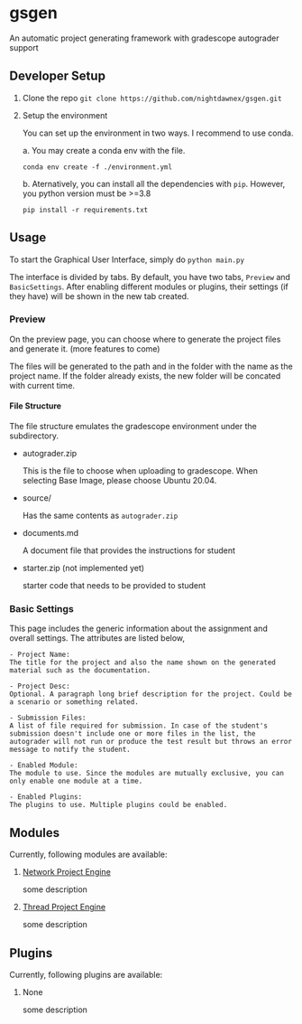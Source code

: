 # gsgen
An automatic project generating framework with gradescope autograder support
 
## Developer Setup

1. Clone the repo
    `git clone https://github.com/nightdawnex/gsgen.git`
2. Setup the environment

    You can set up the environment in two ways. I recommend to use conda.

    a. You may create a conda env with the file.
    ```
    conda env create -f ./environment.yml
    ```
    
    b. Aternatively, you can install all the dependencies with `pip`. However, you python version must be >=3.8

    ```
    pip install -r requirements.txt
    ```

## Usage
    
To start the Graphical User Interface, simply do ```python main.py```

The interface is divided by tabs. By default, you have two tabs, `Preview` and `BasicSettings`. After enabling different modules or plugins, their settings (if they have) will be shown in the new tab created. 

### Preview 
On the preview page, you can choose where to generate the project files and generate it. (more features to come)

The files will be generated to the path and in the folder with the name as the project name. If the folder already exists, the new folder will be concated with current time. 

#### File Structure
The file structure emulates the gradescope environment under the subdirectory. 
- autograder.zip
    
    This is the file to choose when uploading to gradescope. When selecting Base Image, please choose Ubuntu 20.04.

- source/

    Has the same contents as `autograder.zip`

- documents.md

    A document file that provides the instructions for student

- starter.zip (not implemented yet)

    starter code that needs to be provided to student
### Basic Settings
This page includes the generic information about the assignment and overall settings. The attributes are listed below,

    - Project Name: 
    The title for the project and also the name shown on the generated material such as the documentation.

    - Project Desc: 
    Optional. A paragraph long brief description for the project. Could be a scenario or something related.

    - Submission Files: 
    A list of file required for submission. In case of the student's submission doesn't include one or more files in the list, the autograder will not run or produce the test result but throws an error message to notify the student.

    - Enabled Module: 
    The module to use. Since the modules are mutually exclusive, you can only enable one module at a time.

    - Enabled Plugins: 
    The plugins to use. Multiple plugins could be enabled.

## Modules
Currently, following modules are available:
1. [Network Project Engine]()
    
    some description

2. [Thread Project Engine]()

    some description

## Plugins
Currently, following plugins are available:
1. None

    some description
